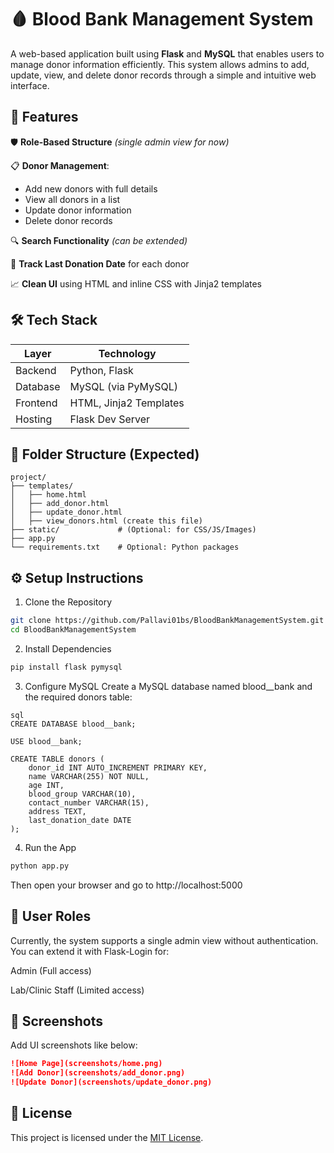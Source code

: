 # 🩸 Blood Bank Management System
A web-based application built using **Flask** and **MySQL** that enables users to manage donor information efficiently. This system allows admins to add, update, view, and delete donor records through a simple and intuitive web interface.

## 🔧 Features
🛡️ **Role-Based Structure** *(single admin view for now)*

📋 **Donor Management**:
  - Add new donors with full details
  - View all donors in a list
  - Update donor information
  - Delete donor records

🔍 **Search Functionality** *(can be extended)*

📅 **Track Last Donation Date** for each donor

📈 **Clean UI** using HTML and inline CSS with Jinja2 templates

## 🛠️ Tech Stack
|Layer	|Technology|
|------|------|
|Backend	|Python, Flask|
|Database	|MySQL (via PyMySQL)|
|Frontend	|HTML, Jinja2 Templates|
|Hosting	|Flask Dev Server|

## 📁 Folder Structure (Expected)
```
project/
├── templates/
│   ├── home.html
│   ├── add_donor.html
│   ├── update_donor.html
│   ├── view_donors.html (create this file)
├── static/             # (Optional: for CSS/JS/Images)
├── app.py
└── requirements.txt    # Optional: Python packages
```
## ⚙️ Setup Instructions
1. Clone the Repository
```bash
git clone https://github.com/Pallavi01bs/BloodBankManagementSystem.git
cd BloodBankManagementSystem
```

2. Install Dependencies
```bash
pip install flask pymysql
```
3. Configure MySQL
Create a MySQL database named blood__bank and the required donors table:
```
sql
CREATE DATABASE blood__bank;

USE blood__bank;

CREATE TABLE donors (
    donor_id INT AUTO_INCREMENT PRIMARY KEY,
    name VARCHAR(255) NOT NULL,
    age INT,
    blood_group VARCHAR(10),
    contact_number VARCHAR(15),
    address TEXT,
    last_donation_date DATE
);
```
4. Run the App
```bash
python app.py
```
Then open your browser and go to  http://localhost:5000

## 🔐 User Roles
Currently, the system supports a single admin view without authentication. You can extend it with Flask-Login for:

Admin (Full access)

Lab/Clinic Staff (Limited access)

## 📸 Screenshots
Add UI screenshots like below:

```md
![Home Page](screenshots/home.png)
![Add Donor](screenshots/add_donor.png)
![Update Donor](screenshots/update_donor.png)
```

## 📄 License
This project is licensed under the [MIT License](LICENSE).

